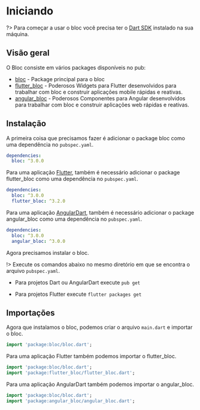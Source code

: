 # Iniciando

?> Para começar a usar o bloc você precisa ter o [Dart SDK](https://dart.dev/get-dart) instalado na sua máquina.

## Visão geral

O Bloc consiste em vários packages disponíveis no pub:

- [bloc](https://pub.dev/packages/bloc) - Package principal para o bloc
- [flutter_bloc](https://pub.dev/packages/flutter_bloc) - Poderosos Widgets para Flutter desenvolvidos para trabalhar com bloc e construir aplicações mobile rápidas e reativas.
- [angular_bloc](https://pub.dev/packages/angular_bloc) - Poderosos Componentes para Angular desenvolvidos para trabalhar com bloc e construir aplicações web rápidas e reativas.

## Instalação

A primeira coisa que precisamos fazer é adicionar o package bloc como uma dependência no `pubspec.yaml`.

```yaml
dependencies:
  bloc: ^3.0.0
```

Para uma aplicação [Flutter](https://flutter.dev/), também é necessário adicionar o package flutter_bloc como uma dependência no `pubspec.yaml`.

```yaml
dependencies:
  bloc: ^3.0.0
  flutter_bloc: ^3.2.0
```

Para uma aplicação [AngularDart](https://angulardart.dev), também é necessário adicionar o package angular_bloc como uma dependência no `pubspec.yaml`.

```yaml
dependencies:
  bloc: ^3.0.0
  angular_bloc: ^3.0.0
```

Agora precisamos instalar o bloc.

!> Execute os comandos abaixo no mesmo diretório em que se encontra o arquivo `pubspec.yaml`.

- Para projetos Dart ou AngularDart execute `pub get`

- Para projetos Flutter execute `flutter packages get`

## Importações

Agora que instalamos o bloc, podemos criar o arquivo `main.dart` e importar o bloc.

```dart
import 'package:bloc/bloc.dart';
```

Para uma aplicação Flutter também podemos importar o flutter_bloc.

```dart
import 'package:bloc/bloc.dart';
import 'package:flutter_bloc/flutter_bloc.dart';
```

Para uma aplicação AngularDart também podemos importar o angular_bloc.

```dart
import 'package:bloc/bloc.dart';
import 'package:angular_bloc/angular_bloc.dart';
```
